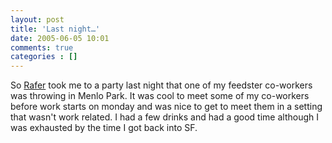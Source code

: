 ```yaml
---
layout: post
title: 'Last night…'
date: 2005-06-05 10:01
comments: true
categories : []
---  
```


So <a href="http://rafer.net">Rafer</a> took me to a party last night that one of my feedster co-workers was throwing in Menlo Park. It was cool to meet some of my co-workers before work starts on monday and was  nice to get to meet them in a setting that wasn't work related. I had a few drinks and had a good time although I was exhausted by the time I got back into SF.


